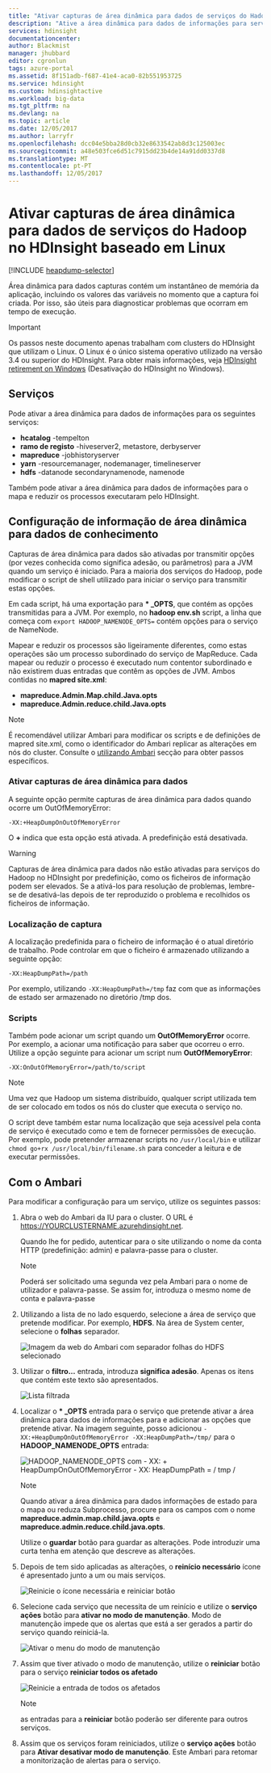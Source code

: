 ```yaml
---
title: "Ativar capturas de área dinâmica para dados de serviços do Hadoop no HDInsight - Azure | Microsoft Docs"
description: "Ative a área dinâmica para dados de informações para serviços do Hadoop de clusters do HDInsight baseado em Linux para depuração e de análise."
services: hdinsight
documentationcenter: 
author: Blackmist
manager: jhubbard
editor: cgronlun
tags: azure-portal
ms.assetid: 8f151adb-f687-41e4-aca0-82b551953725
ms.service: hdinsight
ms.custom: hdinsightactive
ms.workload: big-data
ms.tgt_pltfrm: na
ms.devlang: na
ms.topic: article
ms.date: 12/05/2017
ms.author: larryfr
ms.openlocfilehash: dcc04e5bba28d0cb32e8633542ab8d3c125003ec
ms.sourcegitcommit: a48e503fce6d51c7915dd23b4de14a91dd0337d8
ms.translationtype: MT
ms.contentlocale: pt-PT
ms.lasthandoff: 12/05/2017
---
```

# <a name="enable-heap-dumps-for-hadoop-services-on-linux-based-hdinsight"></a>Ativar capturas de área dinâmica para dados de serviços do Hadoop no HDInsight baseado em Linux

[!INCLUDE [heapdump-selector](../../includes/hdinsight-selector-heap-dump.md)]

Área dinâmica para dados capturas contém um instantâneo de memória da aplicação, incluindo os valores das variáveis no momento que a captura foi criada. Por isso, são úteis para diagnosticar problemas que ocorram em tempo de execução.

> [!IMPORTANT]
> Os passos neste documento apenas trabalham com clusters do HDInsight que utilizam o Linux. O Linux é o único sistema operativo utilizado na versão 3.4 ou superior do HDInsight. Para obter mais informações, veja [HDInsight retirement on Windows](hdinsight-component-versioning.md#hdinsight-windows-retirement) (Desativação do HDInsight no Windows).

## <a name="whichServices"></a>Serviços

Pode ativar a área dinâmica para dados de informações para os seguintes serviços:

* **hcatalog** -tempelton
* **ramo de registo** -hiveserver2, metastore, derbyserver
* **mapreduce** -jobhistoryserver
* **yarn** -resourcemanager, nodemanager, timelineserver
* **hdfs** -datanode secondarynamenode, namenode

Também pode ativar a área dinâmica para dados de informações para o mapa e reduzir os processos executaram pelo HDInsight.

## <a name="configuration"></a>Configuração de informação de área dinâmica para dados de conhecimento

Capturas de área dinâmica para dados são ativadas por transmitir opções (por vezes conhecida como significa adesão, ou parâmetros) para a JVM quando um serviço é iniciado. Para a maioria dos serviços do Hadoop, pode modificar o script de shell utilizado para iniciar o serviço para transmitir estas opções.

Em cada script, há uma exportação para  **\* \_OPTS**, que contém as opções transmitidas para a JVM. Por exemplo, no **hadoop env.sh** script, a linha que começa com `export HADOOP_NAMENODE_OPTS=` contém opções para o serviço de NameNode.

Mapear e reduzir os processos são ligeiramente diferentes, como estas operações são um processo subordinado do serviço de MapReduce. Cada mapear ou reduzir o processo é executado num contentor subordinado e não existirem duas entradas que contêm as opções de JVM. Ambos contidas no **mapred site.xml**:

* **mapreduce.Admin.Map.child.Java.opts**
* **mapreduce.Admin.reduce.child.Java.opts**

> [!NOTE]
> É recomendável utilizar Ambari para modificar os scripts e de definições de mapred site.xml, como o identificador do Ambari replicar as alterações em nós do cluster. Consulte o [utilizando Ambari](#using-ambari) secção para obter passos específicos.

### <a name="enable-heap-dumps"></a>Ativar capturas de área dinâmica para dados

A seguinte opção permite capturas de área dinâmica para dados quando ocorre um OutOfMemoryError:

    -XX:+HeapDumpOnOutOfMemoryError

O  **+**  indica que esta opção está ativada. A predefinição está desativada.

> [!WARNING]
> Capturas de área dinâmica para dados não estão ativadas para serviços do Hadoop no HDInsight por predefinição, como os ficheiros de informação podem ser elevados. Se a ativá-los para resolução de problemas, lembre-se de desativá-las depois de ter reproduzido o problema e recolhidos os ficheiros de informação.

### <a name="dump-location"></a>Localização de captura

A localização predefinida para o ficheiro de informação é o atual diretório de trabalho. Pode controlar em que o ficheiro é armazenado utilizando a seguinte opção:

    -XX:HeapDumpPath=/path

Por exemplo, utilizando `-XX:HeapDumpPath=/tmp` faz com que as informações de estado ser armazenado no diretório /tmp dos.

### <a name="scripts"></a>Scripts

Também pode acionar um script quando um **OutOfMemoryError** ocorre. Por exemplo, a acionar uma notificação para saber que ocorreu o erro. Utilize a opção seguinte para acionar um script num __OutOfMemoryError__:

    -XX:OnOutOfMemoryError=/path/to/script

> [!NOTE]
> Uma vez que Hadoop um sistema distribuído, qualquer script utilizada tem de ser colocado em todos os nós do cluster que executa o serviço no.
> 
> O script deve também estar numa localização que seja acessível pela conta de serviço é executado como e tem de fornecer permissões de execução. Por exemplo, pode pretender armazenar scripts no `/usr/local/bin` e utilizar `chmod go+rx /usr/local/bin/filename.sh` para conceder a leitura e de executar permissões.

## <a name="using-ambari"></a>Com o Ambari

Para modificar a configuração para um serviço, utilize os seguintes passos:

1. Abra o web do Ambari da IU para o cluster. O URL é https://YOURCLUSTERNAME.azurehdinsight.net.

    Quando lhe for pedido, autenticar para o site utilizando o nome da conta HTTP (predefinição: admin) e palavra-passe para o cluster.

   > [!NOTE]
   > Poderá ser solicitado uma segunda vez pela Ambari para o nome de utilizador e palavra-passe. Se assim for, introduza o mesmo nome de conta e palavra-passe

2. Utilizando a lista de no lado esquerdo, selecione a área de serviço que pretende modificar. Por exemplo, **HDFS**. Na área de System center, selecione o **folhas** separador.

    ![Imagem da web do Ambari com separador folhas do HDFS selecionado](./media/hdinsight-hadoop-heap-dump-linux/serviceconfig.png)

3. Utilizar o **filtro...**  entrada, introduza **significa adesão**. Apenas os itens que contém este texto são apresentados.

    ![Lista filtrada](./media/hdinsight-hadoop-heap-dump-linux/filter.png)

4. Localizar o  **\* \_OPTS** entrada para o serviço que pretende ativar a área dinâmica para dados de informações para e adicionar as opções que pretende ativar. Na imagem seguinte, posso adicionou `-XX:+HeapDumpOnOutOfMemoryError -XX:HeapDumpPath=/tmp/` para o **HADOOP\_NAMENODE\_OPTS** entrada:

    ![HADOOP_NAMENODE_OPTS com - XX: + HeapDumpOnOutOfMemoryError - XX: HeapDumpPath = / tmp /](./media/hdinsight-hadoop-heap-dump-linux/opts.png)

   > [!NOTE]
   > Quando ativar a área dinâmica para dados informações de estado para o mapa ou reduza Subprocesso, procure para os campos com o nome **mapreduce.admin.map.child.java.opts** e **mapreduce.admin.reduce.child.java.opts**.

    Utilize o **guardar** botão para guardar as alterações. Pode introduzir uma curta tenha em atenção que descreve as alterações.

5. Depois de tem sido aplicadas as alterações, o **reinício necessário** ícone é apresentado junto a um ou mais serviços.

    ![Reinicie o ícone necessária e reiniciar botão](./media/hdinsight-hadoop-heap-dump-linux/restartrequiredicon.png)

6. Selecione cada serviço que necessita de um reinício e utilize o **serviço ações** botão para **ativar no modo de manutenção**. Modo de manutenção impede que os alertas que está a ser gerados a partir do serviço quando reiniciá-la.

    ![Ativar o menu do modo de manutenção](./media/hdinsight-hadoop-heap-dump-linux/maintenancemode.png)

7. Assim que tiver ativado o modo de manutenção, utilize o **reiniciar** botão para o serviço **reiniciar todos os afetado**

    ![Reinicie a entrada de todos os afetados](./media/hdinsight-hadoop-heap-dump-linux/restartbutton.png)

   > [!NOTE]
   > as entradas para a **reiniciar** botão poderão ser diferente para outros serviços.

8. Assim que os serviços foram reiniciados, utilize o **serviço ações** botão para **Ativar desativar modo de manutenção**. Este Ambari para retomar a monitorização de alertas para o serviço.

